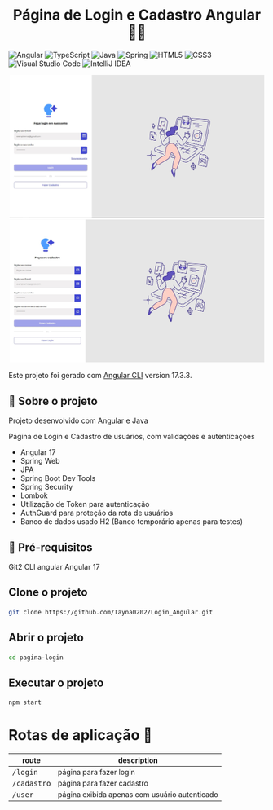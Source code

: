 <h1 align="center" style="font-weight: bold;">Página de Login e Cadastro Angular 👩‍💻</h1>

![Angular](https://img.shields.io/badge/angular-%23DD0031.svg?style=for-the-badge&logo=angular&logoColor=white)
![TypeScript](https://img.shields.io/badge/typescript-%23007ACC.svg?style=for-the-badge&logo=typescript&logoColor=white)
![Java](https://img.shields.io/badge/java-%23ED8B00.svg?style=for-the-badge&logo=openjdk&logoColor=white)
![Spring](https://img.shields.io/badge/spring-%236DB33F.svg?style=for-the-badge&logo=spring&logoColor=white)
![HTML5](https://img.shields.io/badge/html5-%23E34F26.svg?style=for-the-badge&logo=html5&logoColor=white)
![CSS3](https://img.shields.io/badge/css3-%231572B6.svg?style=for-the-badge&logo=css3&logoColor=white)
![Visual Studio Code](https://img.shields.io/badge/Visual%20Studio%20Code-0078d7.svg?style=for-the-badge&logo=visual-studio-code&logoColor=white)
![IntelliJ IDEA](https://img.shields.io/badge/IntelliJIDEA-000000.svg?style=for-the-badge&logo=intellij-idea&logoColor=white)

<p align="center">
<img src="/src/Tela_login.jpg" width="500px"></img>
<img src="/src/Tela_cadastro.jpg" width="500px"></img>
</p>

Este projeto foi gerado com [Angular CLI](https://github.com/angular/angular-cli) version 17.3.3.

## 📌 Sobre o projeto

<p>Projeto desenvolvido com Angular e Java</p>
<p>Página de Login e Cadastro de usuários, com validações e autenticações</p>

- Angular 17
- Spring Web
- JPA
- Spring Boot Dev Tools
- Spring Security
- Lombok
- Utilização de Token para autenticação
- AuthGuard para proteção da rota de usuários
- Banco de dados usado H2 (Banco temporário apenas para testes)

## 🚀 Pré-requisitos

Git2
CLI angular
Angular 17

## Clone o projeto

```bash
git clone https://github.com/Tayna0202/Login_Angular.git
```

## Abrir o projeto

```bash
cd pagina-login
```

## Executar o projeto
```bash
npm start
```

# Rotas de aplicação 📍 

| route               | description                                          
|----------------------|-----------------------------------------------------
| <kbd>/login</kbd>     | página para fazer login
| <kbd>/cadastro</kbd>     | página para fazer cadastro
| <kbd>/user</kbd>     | página exibida apenas com usuário autenticado
